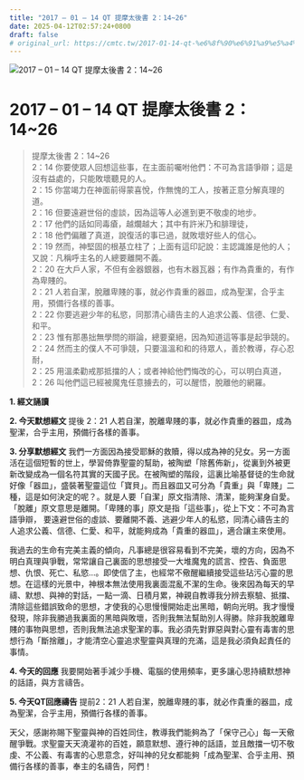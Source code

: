```yaml
---
title: "2017 – 01 – 14 QT 提摩太後書 2：14~26"
date: 2025-04-12T02:57:24+0800
draft: false
# original_url: https://cmtc.tw/2017-01-14-qt-%e6%8f%90%e6%91%a9%e5%a4%aa%e5%be%8c%e6%9b%b8-2%ef%bc%9a1426
---
```


![2017 – 01 – 14 QT 提摩太後書 2：14\~26](/images/qt.jpg   "2017 – 01 – 14 QT 提摩太後書 2：14\~26")

# 2017 – 01 – 14 QT 提摩太後書 2：14\~26

> 提摩太後書 2：14\~26  
> 2：14 你要使眾人回想這些事，在主面前囑咐他們：不可為言語爭辯；這是沒有益處的，只能敗壞聽見的人。  
> 2：15 你當竭力在神面前得蒙喜悅，作無愧的工人，按著正意分解真理的道。  
> 2：16 但要遠避世俗的虛談，因為這等人必進到更不敬虔的地步。  
> 2：17 他們的話如同毒瘡，越爛越大；其中有許米乃和腓理徒，  
> 2：18 他們偏離了真道，說復活的事已過，就敗壞好些人的信心。  
> 2：19 然而，神堅固的根基立柱了；上面有這印記說：主認識誰是他的人；又說：凡稱呼主名的人總要離開不義。  
> 2：20 在大戶人家，不但有金器銀器，也有木器瓦器；有作為貴重的，有作為卑賤的。  
> 2：21 人若自潔，脫離卑賤的事，就必作貴重的器皿，成為聖潔，合乎主用，預備行各樣的善事。  
> 2：22 你要逃避少年的私慾，同那清心禱告主的人追求公義、信德、仁愛、和平。  
> 2：23 惟有那愚拙無學問的辯論，總要棄絕，因為知道這等事是起爭競的。  
> 2：24 然而主的僕人不可爭競，只要溫溫和和的待眾人，善於教導，存心忍耐，  
> 2：25 用溫柔勸戒那抵擋的人；或者神給他們悔改的心，可以明白真道，  
> 2：26 叫他們這已經被魔鬼任意擄去的，可以醒悟，脫離他的網羅。

**1.  經文誦讀**

**2.  今天默想經文**
提後 2：21 人若自潔，脫離卑賤的事，就必作貴重的器皿，成為聖潔，合乎主用，預備行各樣的善事。

**3. 分享默想經文**
我們一方面因為接受耶穌的救贖，得以成為神的兒女。另一方面活在這個短暫的世上，學習倚靠聖靈的幫助，被陶塑「除舊佈新」，從裏到外被更新改變成為一個名符其實的天國子民。在被陶塑的階段，這裏比喻基督徒的生命就好像「器皿」，盛裝著聖靈這位「寶貝」。而且器皿又可分為「貴重」與「卑賤」二種，這是如何決定的呢？。就是人要「自潔」原文指清除、清潔，能夠潔身自愛。「脫離」原文意思是離開。「卑賤的事」原文是指「這些事」，從上下文：不可為言語爭辯， 要遠避世俗的虛談、要離開不義、逃避少年人的私慾，同清心禱告主的人追求公義、信德、仁愛、和平，就能夠成為「貴重的器皿」，適合讓主來使用。

我過去的生命有完美主義的傾向，凡事總是很容易看到不完美，壞的方向，因為不明白真理與爭戰，常常讓自己裏面的思想接受一大堆魔鬼的謊言、控告、負面思想、仇恨、死亡、私慾…。即使信了主，也經常不儆醒繼續接受這些玷污心靈的思想。在這樣的光景中，神根本無法使用我裏面混亂不潔的生命。後來因為每天的早禱、默想、與神的對話，一點一滴、日積月累，神親自教導我分辨去察驗、抵擋、清除這些錯誤致命的思想，才使我的心思慢慢開始走出黑暗，朝向光明。我才慢慢發現，除非我勝過我裏面的黑暗與敗壞，否則我無法幫助別人得勝。除非我脫離卑賤的事物與思想，否則我無法追求聖潔的事。我必須先對罪惡與對心靈有毒害的思想行為「斷捨離」，才能清空心靈追求聖靈與真理的充滿，這是我必須負起責任的事情。

**4. 今天的回應**
我要開始著手減少手機、電腦的使用頻率，更多讓心思持續默想神的話語，與方言禱告。

**5. 今天QT回應禱告**
提前2：21 人若自潔，脫離卑賤的事，就必作貴重的器皿，成為聖潔，合乎主用，預備行各樣的善事。

天父，感謝祢賜下聖靈與神的百姓同住，教導我們能夠為了「保守己心」每一天儆醒爭戰。求聖靈天天澆灌祢的百姓，願意默想、遵行神的話語，並且敵擋一切不敬虔、不公義、有毒害的心思意念，好叫神的兒女都能夠「成為聖潔、合乎主用、預備行各樣的善事，奉主的名禱告，阿們！
